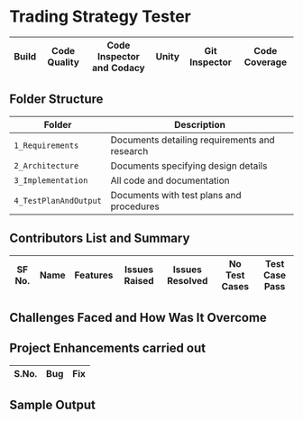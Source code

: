 # Trading Strategy Tester

|Build | Code Quality | Code Inspector and Codacy| Unity | Git Inspector | Code Coverage |
|:----:|:----:|:----:|:----:|:----:|:----:|


## Folder Structure
Folder                | Description
----------------------| -------------------------------
`1_Requirements`      | Documents detailing requirements and research
`2_Architecture`      | Documents specifying design details
`3_Implementation`    | All code and documentation
`4_TestPlanAndOutput` | Documents with test plans and procedures

## Contributors List and Summary

SF No. |  Name   |    Features    | Issues Raised |Issues Resolved|No Test Cases|Test Case Pass
-------|---------|----------------|----------------|---------------|-------------|--------------
  

## Challenges Faced and How Was It Overcome


## Project Enhancements carried out
S.No. | Bug | Fix
---- | ---- | ----


## Sample Output